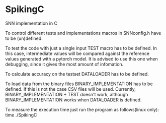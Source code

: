 # SpikingC
SNN implementation in C

To control different tests and implementations macros in SNNconfig.h have to be (un)defined.

To test the code with just a single input TEST macro has to be defined. In this case, intermediate values will be compared against the reference values generated with a pytorch model. It is advised to use this one when debugging, since it gives the most amount of infomation.

To calculate accuracy on the testset DATALOADER has to be defined. 

To load data from the binary files BINARY_IMPLEMENTATION has to be defined. If this is not the case CSV files will be used. Currently, BINARY_IMPLEMENTATION + TEST doesn't work, although BINARY_IMPLEMENTATION works when DATALOADER is defined.

To measure the execution time just run the program as follows(linux only):
time ./SpikingC